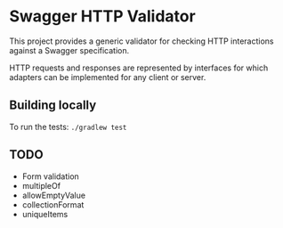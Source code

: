 # Swagger HTTP Validator

This project provides a generic validator for checking HTTP interactions against a Swagger specification.

HTTP requests and responses are represented by interfaces for which adapters can be implemented for any client or server.
  

## Building locally

To run the tests:
``./gradlew test``


## TODO
* Form validation
* multipleOf
* allowEmptyValue
* collectionFormat
* uniqueItems


